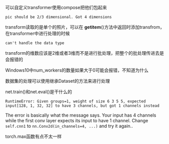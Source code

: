 可以自定义transformer使用compose把他们包起来

```
pic should be 2/3 dimensional. Got 4 dimensions
```

transform读取的是单个的照片，可以在  ____getitem____()方法中返回时添加transfrom，在transformer中进行处理的时候

```
can't handle the data type
```

transform的维数应该是2维或者3维而不是进行批处理，把整个的批处理传进去是会报错的

Windows10中num_workers的数量如果大于0可能会报错，不知道为什么

数据集的处理可以使用继承Dataset的方法来进行处理

net.train()和net.eval()是干什么的

```
RuntimeError: Given groups=1, weight of size 6 3 5 5, expected input[128, 1, 32, 32] to have 3 channels, but got 1 channels instead
```

The error is basically what the message says.
Your input has 4 channels while the first conv layer expects its input to have 1 channel.
Change `self.cnn1` to `nn.Conv2d(in_channels=4, ...)` and try it again..



torch.max函数有点不太一样







